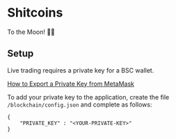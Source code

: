# Shitcoins

To the Moon! 🚀🚀

## Setup

Live trading requires a private key for a BSC wallet. 

[How to Export a Private Key from MetaMask](https://metamask.zendesk.com/hc/en-us/articles/360015289632-How-to-Export-an-Account-Private-Key)

To add your private key to the application, create the file `/blockchain/config.json` and complete as follows:
```
{
    "PRIVATE_KEY" : "<YOUR-PRIVATE-KEY>"
}
```

